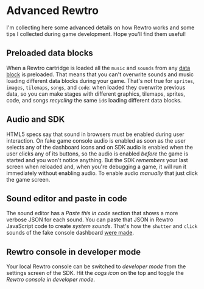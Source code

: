 # Advanced Rewtro

I'm collecting here some advanced details on how Rewtro works and some tips I collected during game development. Hope you'll find them useful!

## Preloaded data blocks

When a Rewtro cartridge is loaded all the `music` and `sounds` from any [data block](datablocks.md) is preloaded. That means that you can't overwrite sounds and music loading different data blocks during your game. That's not true for `sprites`, `images`, `tilemaps`, `songs`, and `code`: when loaded they overwrite previous data, so you can make stages with different graphics, tilemaps, sprites, code, and songs _recycling_ the same `id`s loading different data blocks.

## Audio and SDK

HTML5 specs say that sound in browsers must be enabled during user interaction. On fake game console audio is enabled as soon as the user selects any of the dashboard icons and on SDK audio is enabled when the user clicks any of its buttons, so the audio is enabled _before_ the game is started and you won't notice anything. But the SDK _remembers_ your last screen when reloaded and, when you're debugging a game, it will run it immediately without enabling audio. To enable audio _manually_ that just click the game screen.

## Sound editor and paste in code

The sound editor has a _Paste this in code_ section that shows a more verbose JSON for each sound. You can paste that JSON in Rewtro JavaScript code to create _system sounds_. That's how the `shutter` and `click` sounds of the fake console dashboard [were made](https://github.com/kesiev/rewtro/blob/master/libs/gameconsole.js).

## Rewtro console in developer mode

Your local Rewtro console can be switched to _developer mode_ from the settings screen of the SDK. Hit the _cogs icon_ on the top and toggle the _Rewtro console in developer mode_.